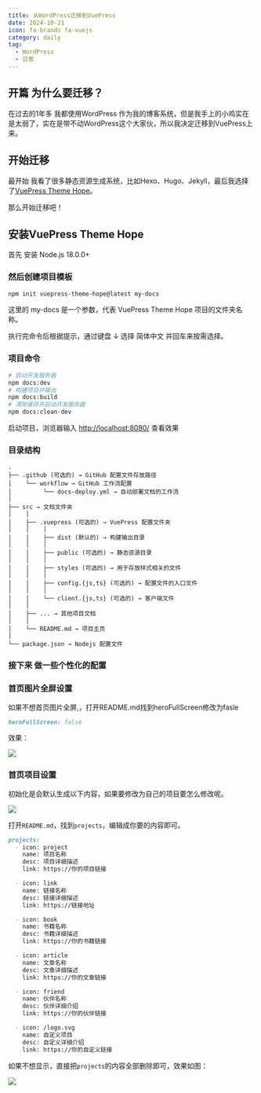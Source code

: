 ```yaml
---
title: 从WordPress迁移到VuePress
date: 2024-10-21
icon: fa-brands fa-vuejs
category: daily
tag:
  - WordPress
  - 日常
---
```


## 开篇 为什么要迁移？

在过去的1年多 我都使用WordPress 作为我的博客系统，但是我手上的小鸡实在是太弱了，实在是带不动WordPress这个大家伙，所以我决定迁移到VuePress上来。

## 开始迁移

最开始 我看了很多静态资源生成系统，比如Hexo、Hugo、Jekyll，最后我选择了[VuePress Theme Hope](https://theme-hope.vuejs.press/)。

那么开始迁移吧！

## 安装VuePress Theme Hope

首先 安装 Node.js 18.0.0+

### 然后创建项目模板

```bash
npm init vuepress-theme-hope@latest my-docs
```

这里的 my-docs 是一个参数，代表 VuePress Theme Hope 项目的文件夹名称。

执行完命令后根据提示，通过键盘 ↓ 选择 简体中文 并回车来按需选择。

### 项目命令

```bash
# 启动开发服务器
npm docs:dev
# 构建项目并输出
npm docs:build
# 清除缓存并启动开发服务器
npm docs:clean-dev
```

启动项目，浏览器输入 [http://localhost:8080/](http://localhost:8080/) 查看效果

### 目录结构

```
.
├── .github (可选的) → GitHub 配置文件存放路径
│    └── workflow → GitHub 工作流配置
│         └── docs-deploy.yml → 自动部署文档的工作流
│
├── src → 文档文件夹
│    │
│    ├── .vuepress (可选的) → VuePress 配置文件夹
│    │    │
│    │    ├── dist (默认的) → 构建输出目录
│    │    │
│    │    ├── public (可选的) → 静态资源目录
│    │    │
│    │    ├── styles (可选的) → 用于存放样式相关的文件
│    │    │
│    │    ├── config.{js,ts} (可选的) → 配置文件的入口文件
│    │    │
│    │    └── client.{js,ts} (可选的) → 客户端文件
│    │
│    ├── ... → 其他项目文档
│    │
│    └── README.md → 项目主页
│
└── package.json → Nodejs 配置文件

```

### 接下来 做一些个性化的配置

### 首页图片全屏设置

如果不想首页图片全屏,，打开README.md找到heroFullScreen修改为fasle

```markdown
heroFullScreen: false
```

效果： 

![](https://files.pysio.online/files/Pysio-Imges/blogdemo.webp)

### 首页项目设置

初始化是会默认生成以下内容，如果要修改为自己的项目要怎么修改呢。

![](https://files.pysio.online/files/Pysio-Imges/defpoj.webp)

打开```README.md```，找到```projects```，编辑成你要的内容即可。

```markdown
projects:
  - icon: project
    name: 项目名称
    desc: 项目详细描述
    link: https://你的项目链接

  - icon: link
    name: 链接名称
    desc: 链接详细描述
    link: https://链接地址

  - icon: book
    name: 书籍名称
    desc: 书籍详细描述
    link: https://你的书籍链接

  - icon: article
    name: 文章名称
    desc: 文章详细描述
    link: https://你的文章链接

  - icon: friend
    name: 伙伴名称
    desc: 伙伴详细介绍
    link: https://你的伙伴链接

  - icon: /logo.svg
    name: 自定义项目
    desc: 自定义详细介绍
    link: https://你的自定义链接
```

如果不想显示，直接把```projects```的内容全部删除即可，效果如图：

![](https://files.pysio.online/files/Pysio-Imges/blognopoj.webp)
